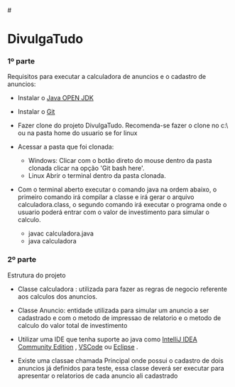 #<h1>DivulgaTudo</h1>


<h3> 1º parte </h3>
   Requisitos para executar a calculadora de anuncios e o cadastro de anuncios:

- Instalar o  [Java OPEN JDK](https://jdk.java.net/java-se-ri/11)
- Instalar o  [Git](https://git-scm.com)
- Fazer clone do projeto DivulgaTudo.
  Recomenda-se fazer o clone no c:\ ou na pasta home do usuario se for linux
- Acessar a pasta que foi clonada:
    - Windows:
      Clicar com o botão direto do mouse dentro da pasta clonada clicar na opção 'Git bash here'.
    - Linux
      Abrir o terminal dentro da pasta clonada.


- Com o terminal aberto executar o comando java na ordem abaixo,
  o primeiro comando irá compilar a classe e irá gerar o arquivo calculadora.class,
  o segundo comando irá executar o programa onde o usuario poderá entrar com o valor de investimento para simular o calculo.
    * javac calculadora.java
    * java calculadora




<h3> 2º parte </h3>

Estrutura do projeto

- Classe calculadora : utilizada para fazer as regras de negocio referente aos calculos dos anuncios.
- Classe Anuncio: entidade utilizada para simular um anuncio a ser cadastrado e com o metodo de impressao de relatorio
  e o metodo de calculo do valor total de investimento


- Utilizar uma IDE que tenha suporte ao java como [IntelliJ IDEA Community Edition](https://www.jetbrains.com/pt-br/idea/download/#section=windows) ,
  [VSCode](https://code.visualstudio.com/) ou [Eclipse](https://www.eclipse.org/downloads/) .

- Existe uma classae chamada Principal onde possui o cadastro de dois anuncios já definidos
  para teste, essa classe deverá ser executar para apresentar o relatorios de cada anuncio ali cadastrado







